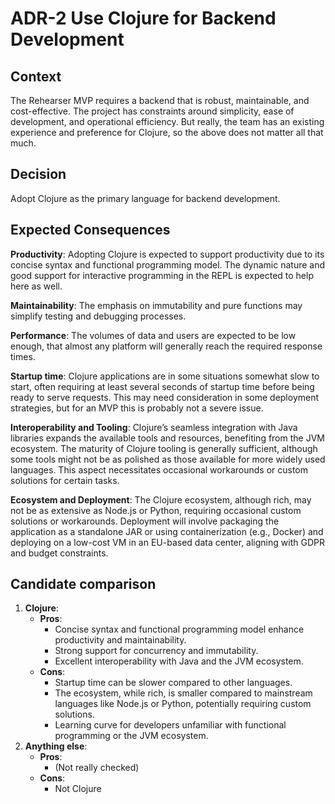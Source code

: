 # ADR-2 Use Clojure for Backend Development

## Context
The Rehearser MVP requires a backend that is robust, maintainable, and
cost-effective. The project has constraints around simplicity, ease of
development, and operational efficiency. But really, the team has an
existing experience and preference for Clojure, so the above does not
matter all that much.

## Decision
Adopt Clojure as the primary language for backend development.

## Expected Consequences

**Productivity**: Adopting Clojure is expected to support productivity
due to its concise syntax and functional programming model. The
dynamic nature and good support for interactive programming in the
REPL is expected to help here as well.

**Maintainability**: The emphasis on immutability and pure functions
may simplify testing and debugging processes.

**Performance**: The volumes of data and users are
expected to be low enough, that almost any platform will generally
reach the required response times.

**Startup time**: Clojure applications are in some situations somewhat
slow to start, often requiring at least several seconds of startup
time before being ready to serve requests. This may need consideration
in some deployment strategies, but for an MVP this is probably not a
severe issue.

**Interoperability and Tooling**: Clojure’s seamless integration with
Java libraries expands the available tools and resources, benefiting
from the JVM ecosystem. The maturity of Clojure tooling is generally
sufficient, although some tools might not be as polished as those
available for more widely used languages. This aspect necessitates
occasional workarounds or custom solutions for certain tasks.

**Ecosystem and Deployment**: The Clojure ecosystem, although rich,
may not be as extensive as Node.js or Python, requiring occasional
custom solutions or workarounds. Deployment will involve packaging the
application as a standalone JAR or using containerization (e.g.,
Docker) and deploying on a low-cost VM in an EU-based data center,
aligning with GDPR and budget constraints.

## Candidate comparison

1. **Clojure**:
   - **Pros**:
     - Concise syntax and functional programming model enhance
       productivity and maintainability.
     - Strong support for concurrency and immutability.
     - Excellent interoperability with Java and the JVM ecosystem.
   - **Cons**:
     - Startup time can be slower compared to other languages.
     - The ecosystem, while rich, is smaller compared to mainstream
       languages like Node.js or Python, potentially requiring custom
       solutions.
     - Learning curve for developers unfamiliar with functional
       programming or the JVM ecosystem.
2. **Anything else**:
   - **Pros**:
     - (Not really checked)
   - **Cons**:
     - Not Clojure
